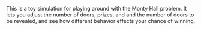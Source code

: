 This is a toy simulation for playing around with the Monty Hall problem. It lets you adjust the number of doors, prizes, and and the number of doors to be revealed, and see how different behavior effects your chance of winning.
